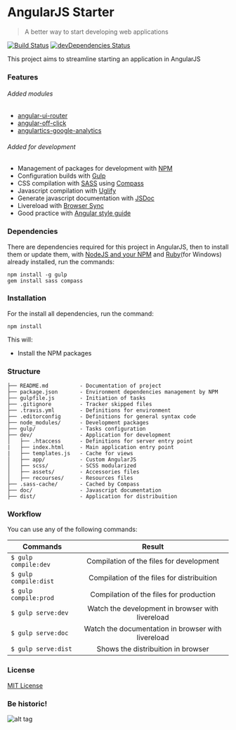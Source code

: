 # AngularJS Starter

> A better way to start developing web applications

[![Build Status](https://travis-ci.org/paulo-campos/angularjs-starter.svg?branch=master)](https://travis-ci.org/paulo-campos/angularjs-starter) [![devDependencies Status](https://david-dm.org/paulo-campos/angularjs-starter/dev-status.svg)](https://david-dm.org/paulo-campos/angularjs-starter?type=dev)

This project aims to streamline starting an application in AngularJS

### Features

###### Added modules
- [angular-ui-router](http://ngcordova.com/)
- [angular-off-click](http://ngmodules.org/modules/angular-off-click)
- [angulartics-google-analytics](https://github.com/angulartics/angulartics-google-analytics)

###### Added for development
- Management of packages for development with [NPM](https://www.npmjs.com/)
- Configuration builds with [Gulp](http://gulpjs.com/)
- CSS compilation with [SASS](http://sass-lang.com/) using [Compass](http://compass-style.org/)
- Javascript compilation with [Uglify](https://www.npmjs.com/package/gulp-uglify)
- Generate javascript documentation with [JSDoc](http://usejsdoc.org/)
- Livereload with [Browser Sync](https://www.browsersync.io/)
- Good practice with [Angular style guide](https://github.com/johnpapa/angular-styleguide/blob/master/a1/README.md)

### Dependencies

There are dependencies required for this project in AngularJS, then to install them or update them, with [NodeJS and your NPM](https://nodejs.org/en/) and [Ruby](http://rubyinstaller.org/)(for Windows) already installed, run the commands:

    npm install -g gulp
    gem install sass compass

### Installation

For the install all dependencies, run the command:

    npm install

This will:  
- Install the NPM packages

### Structure

    ├── README.md          - Documentation of project  
    ├── package.json       - Environment dependencies management by NPM  
    ├── gulpfile.js        - Initiation of tasks  
    ├── .gitignore         - Tracker skipped files  
    ├── .travis.yml        - Definitions for environment  
    ├── .editorconfig      - Definitions for general syntax code  
    ├── node_modules/      - Development packages  
    ├── gulp/              - Tasks configuration
    ├── dev/               - Application for development  
    │   ├── .htaccess      - Definitions for server entry point  
    |   ├── index.html     - Main application entry point  
    |   ├── templates.js   - Cache for views  
    │   ├── app/           - Custom AngularJS  
    │   ├── scss/          - SCSS modularized  
    │   ├── assets/        - Accessories files  
    │   ├── recourses/     - Resources files  
    ├── .sass-cache/       - Cached by Compass  
    ├── doc/               - Javascript documentation  
    ├── dist/              - Application for distribuition

### Workflow

You can use any of the following commands:

| Commands             | Result                                             |
| -------------------- |:--------------------------------------------------:|
|`$ gulp compile:dev`  | Compilation of the files for development           |
|`$ gulp compile:dist` | Compilation of the files for distribuition         |
|`$ gulp compile:prod` | Compilation of the files for production            |
|`$ gulp serve:dev`    | Watch the development in browser with livereload   |
|`$ gulp serve:doc`    | Watch the documentation in browser with livereload |
|`$ gulp serve:dist`   | Shows the distribuition in browser                 |

### License

[MIT License](http://opensource.org/licenses/mit-license.php)

### Be historic!

![alt tag](https://media.giphy.com/media/V9Ty8DdWJtkWY/giphy.gif)
